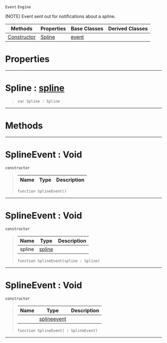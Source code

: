  `Event` `Engine`



(NOTE) Event sent out for notifications about a spline.

|Methods|Properties|Base Classes|Derived Classes|
|---|---|---|---|
|[ Constructor](https://github.com/ZilchEngine/ZilchDocs/blob/master/code_reference/class_reference/splineevent.md#splineevent-void)|[ Spline](https://github.com/ZilchEngine/ZilchDocs/blob/master/code_reference/class_reference/splineevent.md#spline-zilch-engine-docum)|[event](https://github.com/ZilchEngine/ZilchDocs/blob/master/code_reference/class_reference/event.md)| |


 #  Properties


---  
 #  Spline : [spline](https://github.com/ZilchEngine/ZilchDocs/blob/master/code_reference/class_reference/spline.md)

> 
> ``` lang=cpp, name=Nada
> var Spline : Spline


---  
 #  Methods


---  
 #  SplineEvent : Void

 `constructor`

> 
> |Name|Type|Description|
> |---|---|---|
> ``` lang=cpp, name=Nada
> function SplineEvent()
> ``` 


---  
 #  SplineEvent : Void

 `constructor`

> 
> |Name|Type|Description|
> |---|---|---|
> |spline|[spline](https://github.com/ZilchEngine/ZilchDocs/blob/master/code_reference/class_reference/spline.md)| |
> ``` lang=cpp, name=Nada
> function SplineEvent(spline : Spline)
> ``` 


---  
 #  SplineEvent : Void

 `constructor`

> 
> |Name|Type|Description|
> |---|---|---|
> ||[splineevent](https://github.com/ZilchEngine/ZilchDocs/blob/master/code_reference/class_reference/splineevent.md)| |
> ``` lang=cpp, name=Nada
> function SplineEvent( : SplineEvent)
> ``` 


---  
 

 